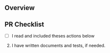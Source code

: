 ## Overview

<!--
    A clear and concise description of what this pr is about.
 -->

## PR Checklist

- [ ] I read and included theses actions below

<!-- 1. I have read the [Contributing Guide](https://github.com/jgodv/miniRT/.github/CONTRIBUTING.md) -->
2. I have written documents and tests, if needed.
